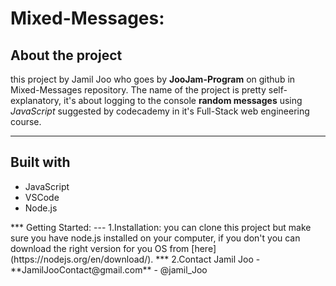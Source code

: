 Mixed-Messages:
==============
About the project
-------------------
this project by Jamil Joo who goes by **JooJam-Program** on github in Mixed-Messages repository. 
The name of the project is pretty self-explanatory, it's about logging to the console **random messages** using *JavaScript* suggested by codecademy in it's Full-Stack web engineering course.
***
Built with
--------
<ul>
<li>JavaScript</li>
<li>VSCode</li>
<li>Node.js</li>
</ul>
***
Getting Started:
---
1.Installation:
you can clone this project but make sure you have node.js installed on your computer, if you don't you can download the right version for you OS from [here](https://nodejs.org/en/download/).
***
2.Contact
Jamil Joo - **JamilJooContact@gmail.com** - @jamil_Joo